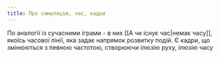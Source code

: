 ```yaml
---
title: Про симуляцію, час, кадри
---
```

По аналогії із сучасними іграми - в них [[А чи існує час|немає часу]], якоїсь часової лінії, яка задає напрямок розвитку подій. Є кадри, що змінюються з певною частотою, створюючи ілюзію руху, ілюзію часу